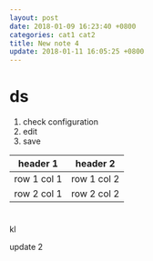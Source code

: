 ```yaml
---
layout: post
date: 2018-01-09 16:23:40 +0800
categories: cat1 cat2
title: New note 4
update: 2018-01-11 16:05:25 +0800
---
```


# ds
1. check configuration
2. edit 
3. save



header 1 | header 2
---|---
row 1 col 1 | row 1 col 2
row 2 col 1 | row 2 col 2

# 

kl

update 2